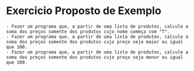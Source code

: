 <h1> Exercicio Proposto de Exemplo </h1>

	- Fazer um programa que, a partir de uma lista de produtos, calcule a soma dos preços somente dos produtos cujo nome começa com "T".
	- Fazer um programa que, a partir de uma lista de produtos, calcule a soma dos preços somente dos produtos cujo preço seja maior ou igual que 100.
	- Fazer um programa que, a partir de uma lista de produtos, calcule a soma dos preços somente dos produtos cujo preço seja menor ou igual que 100.